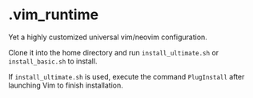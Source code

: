 # .vim_runtime
Yet a highly customized universal vim/neovim configuration.

Clone it into the home directory and run `install_ultimate.sh` or
`install_basic.sh` to install.

If `install_ultimate.sh` is used, execute the command `PlugInstall` after
launching Vim to finish installation.
